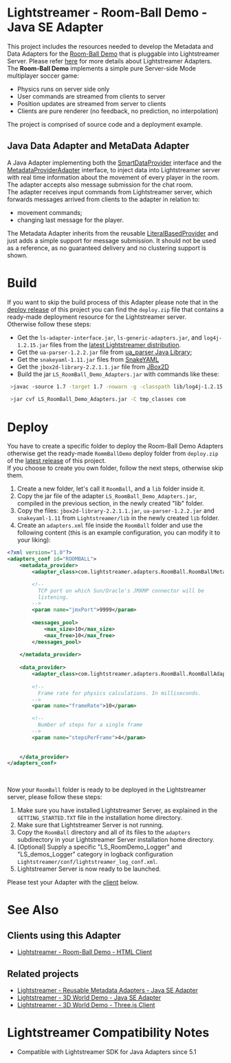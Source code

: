 # Lightstreamer - Room-Ball Demo - Java SE Adapter #

This project includes the resources needed to develop the Metadata and Data Adapters for the [Room-Ball Demo](https://github.com/Weswit/Lightstreamer-example-RoomBall-client-javascript) that is pluggable into Lightstreamer Server. Please refer [here](http://www.lightstreamer.com/latest/Lightstreamer_Allegro-Presto-Vivace_5_1_Colosseo/Lightstreamer/DOCS-SDKs/General%20Concepts.pdf) for more details about Lightstreamer Adapters.<br>
The <b>Room-Ball Demo</b> implements a simple pure Server-side Mode multiplayer soccer game:
- Physics runs on server side only
- User commands are streamed from clients to server
- Position updates are streamed from server to clients
- Clients are pure renderer (no feedback, no prediction, no interpolation)<br>

The project is comprised of source code and a deployment example.

## Java Data Adapter and MetaData Adapter ##
A Java Adapter implementing both the [SmartDataProvider](http://www.lightstreamer.com/docs/adapter_java_api/com/lightstreamer/interfaces/data/SmartDataProvider.html) interface and the [MetadataProviderAdapter](http://www.lightstreamer.com/docs/adapter_java_api/com/lightstreamer/interfaces/metadata/MetadataProviderAdapter.html) interface, to inject data into Lightstreamer server with real time information about the movement of every player in the room. The adapter accepts also message submission for the chat room.<br>
The adapter receives input commands from Lightstreamer server, which forwards messages arrived from clients to the adapter in relation to:
- movement commands;
- changing last message for the player.

The Metadata Adapter inherits from the reusable [LiteralBasedProvider](https://github.com/Weswit/Lightstreamer-example-ReusableMetadata-adapter-java) and just adds a simple support for message submission. It should not be used as a reference, as no guaranteed delivery and no clustering support is shown.

# Build #

If you want to skip the build process of this Adapter please note that in the [deploy release](https://github.com/Weswit/Lightstreamer-example-RoomBall-adapter-java/releases) of this project you can find the `deploy.zip` file that contains a ready-made deployment resource for the Lightstreamer server. <br>
Otherwise follow these steps:

* Get the `ls-adapter-interface.jar`, `ls-generic-adapters.jar`, and `log4j-1.2.15.jar` files from the [latest Lightstreamer distribution](http://www.lightstreamer.com/download).
* Get the `ua-parser-1.2.2.jar` file from [ua_parser Java Library](https://github.com/tobie/ua-parser/tree/master/java);
* Get the `snakeyaml-1.11.jar` files from [SnakeYAML](https://code.google.com/p/snakeyaml/)
* Get the `jbox2d-library-2.2.1.1.jar` file from [JBox2D](https://code.google.com/p/jbox2d/)
* Build the jar `LS_RoomBall_Demo_Adapters.jar` with commands like these:
```sh
 >javac -source 1.7 -target 1.7 -nowarn -g -classpath lib/log4j-1.2.15.jar;lib/ls-adapter-interface.jar;lib/ls-generic-adapters.jar;lib/jbox2d-library-2.2.1.1.jar;lib/ua-parser-1.2.2.jar;lib/snakeyaml-1.11.jar -sourcepath src/ -d tmp_classes src/com/lightstreamer/adapters/RoomBall/RoomBallAdapter.java
 
 >jar cvf LS_RoomBall_Demo_Adapters.jar -C tmp_classes com
```

# Deploy #

You have to create a specific folder to deploy the Room-Ball Demo Adapters otherwise get the ready-made `RommBallDemo` deploy folder from `deploy.zip` of the [latest release](https://github.com/Weswit/Lightstreamer-example-RoomBall-adapter-java/releases) of this project.<br>
If you choose to create you own folder, follow the next steps, otherwise skip them. 

1. Create a new folder, let's call it `RoomBall`, and a `lib` folder inside it.
2. Copy the jar file of the adapter `LS_RoomBall_Demo_Adapters.jar`, compiled in the previous section, in the newly created "lib" folder.
3. Copy the files: `jbox2d-library-2.2.1.1.jar`, `ua-parser-1.2.2.jar` and `snakeyaml-1.11` from `Lightstreamer/lib` in the newly created `lib` folder.
4. Create an `adapters.xml` file inside the `RoomBall` folder and use the following content (this is an example configuration, you can modify it to your liking):
```xml      
<?xml version="1.0"?>
<adapters_conf id="ROOMBALL">
    <metadata_provider>
        <adapter_class>com.lightstreamer.adapters.RoomBall.RoomBallMetaAdapter</adapter_class>

        <!--
          TCP port on which Sun/Oracle's JMXMP connector will be
          listening.
        -->
        <param name="jmxPort">9999</param>
        
        <messages_pool>
            <max_size>10</max_size>
            <max_free>10</max_free>
        </messages_pool>
        
    </metadata_provider>
    
    <data_provider>
        <adapter_class>com.lightstreamer.adapters.RoomBall.RoomBallAdapter</adapter_class>
        
        <!--
          Frame rate for physics calculations. In milliseconds.
        -->
        <param name="frameRate">10</param>

        <!--
          Number of steps for a single frame
        -->
        <param name="stepsPerFrame">4</param>
        
          
    </data_provider>
</adapters_conf>
```
<br> 

Now your `RoomBall` folder is ready to be deployed in the Lightstreamer server, please follow these steps:<br>

1. Make sure you have installed Lightstreamer Server, as explained in the `GETTING_STARTED.TXT` file in the installation home directory.
2. Make sure that Lightstreamer Server is not running.
3. Copy the `RoomBall` directory and all of its files to the `adapters` subdirectory in your Lightstreamer Server installation home directory.
4. [Optional] Supply a specific "LS_RoomDemo_Logger" and "LS_demos_Logger" category in logback configuration `Lightstreamer/conf/lightstreamer_log_conf.xml`.
5. Lightstreamer Server is now ready to be launched.

Please test your Adapter with the [client](https://github.com/Weswit/Lightstreamer-example-RoomBall-adapter-java#clients-using-this-adapter) below.

# See Also #

## Clients using this Adapter ##

* [Lightstreamer - Room-Ball Demo - HTML Client](https://github.com/Weswit/Lightstreamer-example-RoomBall-client-javascript)

## Related projects ##

* [Lightstreamer - Reusable Metadata Adapters - Java SE Adapter](https://github.com/Weswit/Lightstreamer-example-ReusableMetadata-adapter-java)
* [Lightstreamer - 3D World Demo - Java SE Adapter](https://github.com/Weswit/Lightstreamer-example-3DWorld-adapter-java)
* [Lightstreamer - 3D World Demo - Three.js Client](https://github.com/Weswit/Lightstreamer-example-3DWorld-client-javascript)

# Lightstreamer Compatibility Notes #

- Compatible with Lightstreamer SDK for Java Adapters since 5.1

